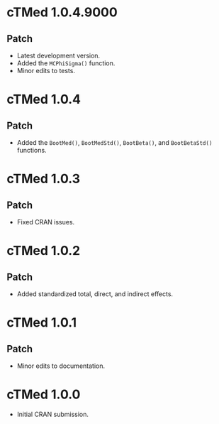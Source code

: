 # cTMed 1.0.4.9000

## Patch

* Latest development version.
* Added the `MCPhiSigma()` function.
* Minor edits to tests.

# cTMed 1.0.4

## Patch

* Added the `BootMed()`, `BootMedStd()`, `BootBeta()`, and `BootBetaStd()` functions.

# cTMed 1.0.3

## Patch

* Fixed CRAN issues.

# cTMed 1.0.2

## Patch

* Added standardized total, direct, and indirect effects.

# cTMed 1.0.1

## Patch

* Minor edits to documentation.

# cTMed 1.0.0

* Initial CRAN submission.
